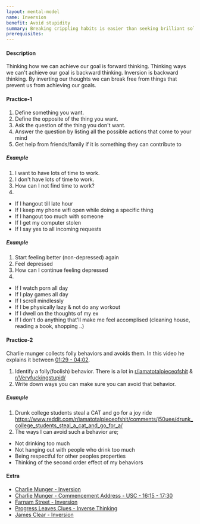 ```yaml
---
layout: mental-model
name: Inversion
benefit: Avoid stupidity
summary: Breaking crippling habits is easier than seeking brilliant solutions
prerequisites: 
---
```


#### Description

Thinking how we can achieve our goal is forward thinking. Thinking ways we can't achieve our goal is backward thinking. Inversion is backward thinking. By inverting our thoughts we can break free from things that prevent us from achieving our goals. 

#### Practice-1

1. Define something you want.
2. Define the opposite of the thing you want.
3. Ask the question of the thing you don't want.
4. Answer the question by listing all the possible actions that come to your mind
5. Get help from friends/family if it is something they can contribute to

##### Example

1. I want to have lots of time to work.
2. I don't have lots of time to work.
3. How can I not find time to work?
4. 
- If I hangout till late hour
- If I keep my phone wifi open while doing a specific thing
- If I hangout too much with someone
- If I get my computer stolen
- If I say yes to all incoming requests

##### Example

1. Start feeling better (non-depressed) again
2. Feel depressed
3. How can I continue feeling depressed
4. 
- If I watch porn all day
- If I play games all day
- If I scroll mindlessly
- If I be physically lazy & not do any workout
- If I dwell on the thoughts of my ex
- If I don't do anything that'll make me feel accomplised (cleaning house, reading a book, shopping ..)

#### Practice-2

Charlie munger collects folly behaviors and avoids them. In this video he explains it between [01:29 - 04:02](https://youtu.be/S15XpqbUFFA?t=89). 

1. Identify a folly(foolish) behavior. There is a lot in [r/iamatotalpieceofshit](https://www.reddit.com/r/iamatotalpieceofshit/) & [r/Veryfuckingstupid/](https://www.reddit.com/r/Veryfuckingstupid/) 
2. Write down ways you can make sure you can avoid that behavior.

##### Example 

1. Drunk college students steal a CAT and go for a joy ride https://www.reddit.com/r/iamatotalpieceofshit/comments/j50uee/drunk_college_students_steal_a_cat_and_go_for_a/
2. The ways I can avoid such a behavior are;
- Not drinking too much
- Not hanging out with people who drink too much
- Being respectful for other peoples properties
- Thinking of the second order effect of my behaviors

#### Extra


- [Charlie Munger - Inversion](https://www.yapss.com/post/collection-charlie-munger-16-inversion-thinking-process)
- [Charlie Munger - Commencement Address - USC - 16:15 - 17:30](https://youtu.be/5U0TE4oqj24?t=975) 
- [Farnam Street - Inversion](https://fs.blog/2013/10/inversion/)
- [
Progress Leaves Clues - Inverse Thinking](https://www.youtube.com/watch?v=BuK8XNwaUVo)
- [James Clear - Inversion](https://jamesclear.com/inversion)


